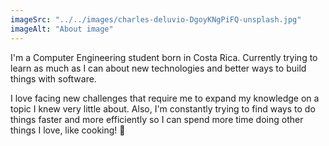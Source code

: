 ```yaml
---
imageSrc: "../../images/charles-deluvio-DgoyKNgPiFQ-unsplash.jpg"
imageAlt: "About image"
---
```


I'm a Computer Engineering student born in Costa Rica. Currently trying to learn as much as I can about new technologies and better ways to build things with software.

I love facing new challenges that require me to expand my knowledge on a topic I knew very little about. Also, I'm constantly trying to find ways to do things faster and more efficiently so I can spend more time doing other things I love, like cooking! 🌮
